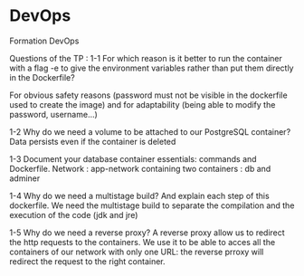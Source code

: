 # DevOps
Formation DevOps

Questions of the TP :
1-1 For which reason is it better to run the container with a flag -e to give the environment variables rather than put them directly in the Dockerfile?

For obvious safety reasons (password must not be visible in the dockerfile used to create the image) and for adaptability (being able to modify the password, username...)

1-2 Why do we need a volume to be attached to our PostgreSQL container?
Data persists even if the container is deleted

1-3 Document your database container essentials: commands and Dockerfile.
Network : app-network containing two containers : db and adminer

1-4 Why do we need a multistage build? And explain each step of this dockerfile.
We need the multistage build to separate the compilation and the execution of the code (jdk and jre)

1-5 Why do we need a reverse proxy?
A reverse proxy allow us to redirect the http requests to the containers. We use it to be able to acces all the containers of our network with only one URL: the reverse prroxy will redirect the request to the right container.
